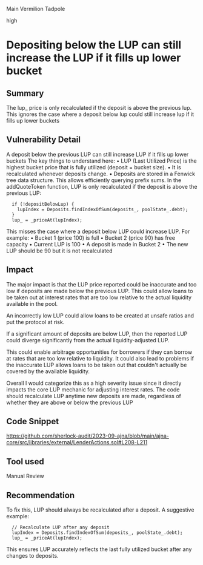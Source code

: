 Main Vermilion Tadpole

high

# Depositing below the LUP can still increase the LUP if it fills up lower bucket
## Summary
The lup_ price is only recalculated if the deposit is above the previous lup. This ignores the case where a deposit below lup could still increase lup if it fills up lower buckets
## Vulnerability Detail
A deposit below the previous LUP can still increase LUP if it fills up lower buckets
The key things to understand here:
• LUP (Last Utilized Price) is the highest bucket price that is fully utilized (deposit = bucket size).
• It is recalculated whenever deposits change.
• Deposits are stored in a Fenwick tree data structure. This allows efficiently querying prefix sums.
In the addQuoteToken function, LUP is only recalculated if the deposit is above the previous LUP:

      if (!depositBelowLup) {
        lupIndex = Deposits.findIndexOfSum(deposits_, poolState_.debt); 
      }
      lup_ = _priceAt(lupIndex);

This misses the case where a deposit below LUP could increase LUP.
For example:
• Bucket 1 (price 100) is full
• Bucket 2 (price 90) has free capacity
• Current LUP is 100
• A deposit is made in Bucket 2
• The new LUP should be 90 but it is not recalculated

## Impact
The major impact is that the LUP price reported could be inaccurate and too low if deposits are made below the previous LUP. This could allow loans to be taken out at interest rates that are too low relative to the actual liquidity available in the pool.

An incorrectly low LUP could allow loans to be created at unsafe ratios and put the protocol at risk. 

If a significant amount of deposits are below LUP, then the reported LUP could diverge significantly from the actual liquidity-adjusted LUP.

This could enable arbitrage opportunities for borrowers if they can borrow at rates that are too low relative to liquidity. It could also lead to problems if the inaccurate LUP allows loans to be taken out that couldn't actually be covered by the available liquidity.

Overall I would categorize this as a high severity issue since it directly impacts the core LUP mechanic for adjusting interest rates. The code should recalculate LUP anytime new deposits are made, regardless of whether they are above or below the previous LUP

## Code Snippet
https://github.com/sherlock-audit/2023-09-ajna/blob/main/ajna-core/src/libraries/external/LenderActions.sol#L208-L211
## Tool used

Manual Review

## Recommendation
To fix this, LUP should always be recalculated after a deposit. A suggestive example:

      // Recalculate LUP after any deposit
      lupIndex = Deposits.findIndexOfSum(deposits_, poolState_.debt);
      lup_ = _priceAt(lupIndex);

This ensures LUP accurately reflects the last fully utilized bucket after any changes to deposits.

